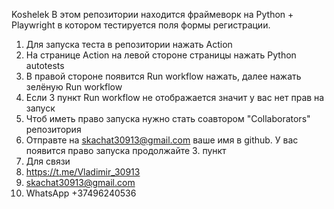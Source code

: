 Koshelek
В этом репозитории находится фраймеворк на Python + Playwright в котором тестируется поля формы
регистрации.
1. Для запуска теста в репозитории нажать Action 
2. На странице Action на левой стороне страницы нажать Python autotests
3. В правой стороне появится Run workflow нажать, далее нажать зелёную Run workflow
4. Если 3 пункт Run workflow не отображается значит у вас нет прав на запуск
5. Чтоб иметь право запуска нужно стать соавтором "Collaborators" репозитория
6. Отправте на skachat30913@gmail.com ваше имя в github. У вас появится право запуска продолжайте 3. пункт
7. Для связи
8. https://t.me/Vladimir_30913
9. skachat30913@gmail.com
10. WhatsApp +37496240536   
   
   
